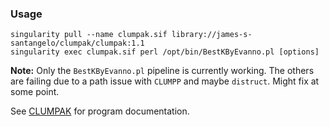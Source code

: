 ### Usage

```
singularity pull --name clumpak.sif library://james-s-santangelo/clumpak/clumpak:1.1
singularity exec clumpak.sif perl /opt/bin/BestKByEvanno.pl [options]
```

**Note:** Only the `BestKByEvanno.pl` pipeline is currently working. The others are failing 
due to a path issue with `CLUMPP` and maybe `distruct`. Might fix at some point. 

See [CLUMPAK](http://clumpak.tau.ac.il/download.html) for program documentation.
